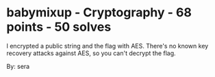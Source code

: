 # babymixup - Cryptography - 68 points - 50 solves
I encrypted a public string and the flag with AES. There's no known key recovery attacks against AES, so you can't decrypt the flag.

By: sera
